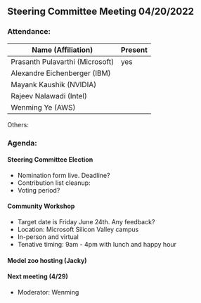 ## Steering Committee Meeting 04/20/2022

### Attendance:

| Name (Affiliation)              | Present  |
| ------------------------------- | -------- |
| Prasanth Pulavarthi (Microsoft) | yes      |
| Alexandre Eichenberger (IBM)    |      |
| Mayank Kaushik (NVIDIA)         |      |
| Rajeev Nalawadi (Intel)         |      |
| Wenming Ye (AWS)                |      |

Others: 

### Agenda:
  #### Steering Committee Election
  - Nomination form live. Deadline? 
  - Contribution list cleanup: 
  - Voting period?
  
  #### Community Workshop 
  - Target date is Friday June 24th. Any feedback?
  - Location: Microsoft Silicon Valley campus
  - In-person and virtual
  - Tenative timing: 9am - 4pm with lunch and happy hour

  #### Model zoo hosting (Jacky)
  
  #### Next meeting (4/29)
  - Moderator: Wenming

  
